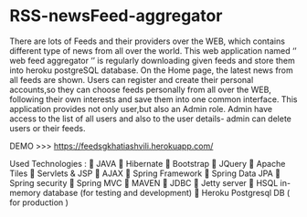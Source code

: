 # RSS-newsFeed-aggregator

There are lots of Feeds and their providers over the WEB, which contains
different type of news from all over the world.
This web application named ‘’ web feed aggregator ‘’ is regularly downloading
given feeds and store them into heroku postgreSQL database.
On the Home page, the latest news from all feeds are shown. Users can register
and create their personal accounts,so they can choose feeds personally from all
over the WEB, following their own interests and save them into one common
interface.
This application provides not only user,but also an Admin role. Admin have
access to the list of all users and also to the user details- admin can delete users
or their feeds.

DEMO >>>  https://feedsgkhatiashvili.herokuapp.com/

Used Technologies :
 JAVA
 Hibernate
 Bootstrap
 JQuery
 Apache Tiles
 Servlets & JSP
 AJAX
 Spring Framework
 Spring Data JPA
 Spring security
 Spring MVC
 MAVEN
 JDBC
 Jetty server
 HSQL in-memory database (for testing and development)
 Heroku Postgresql DB ( for production )
